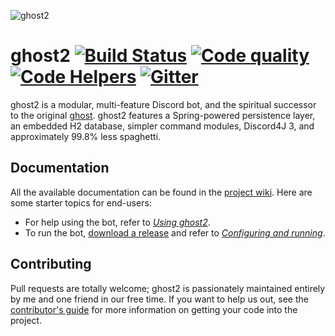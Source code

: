 ![ghost2](https://github.com/cbryant02/cbryant02.github.io/raw/master/media/ghost2_banner.png)

# ghost2 [![Build Status](https://travis-ci.org/cbryant02/ghost2.svg?branch=master)](https://travis-ci.org/cbryant02/ghost2) [![Code quality](https://api.codacy.com/project/badge/Grade/808e79c8e08c4c29badc3de4e4ba70f8)](https://www.codacy.com/app/cbryant02/ghost2?utm_source=github.com&amp;utm_medium=referral&amp;utm_content=cbryant02/ghost2&amp;utm_campaign=Badge_Grade) [![Code Helpers](https://www.codetriage.com/cbryant02/ghost2/badges/users.svg)](https://www.codetriage.com/cbryant02/ghost2) [![Gitter](https://badges.gitter.im/ghost2-dev/community.svg)](https://gitter.im/ghost2-dev/community?utm_source=badge&utm_medium=badge&utm_campaign=pr-badge)
ghost2 is a modular, multi-feature Discord bot, and the spiritual successor to the original [ghost](https://github.com/cbryant02/ghost). ghost2 features a Spring-powered persistence layer, an embedded H2 database, simpler command modules, Discord4J 3, and approximately 99.8% less spaghetti.

## Documentation
All the available documentation can be found in the [project wiki](https://github.com/cbryant02/ghost2/wiki). Here are some starter topics for end-users:

  - For help using the bot, refer to [*Using ghost2*](https://github.com/cbryant02/ghost2/wiki/Using-ghost2).
  - To run the bot, [download a release](https://github.com/cbryant02/ghost2/releases) and refer to [*Configuring and running*](https://github.com/cbryant02/ghost2/wiki/Configuring-and-running).

## Contributing
Pull requests are totally welcome; ghost2 is passionately maintained entirely by me and one friend in our free time. If you want to help us out, see the [contributor's guide](https://github.com/cbryant02/ghost2/wiki/Contributor's-guide) for more information on getting your code into the project.
